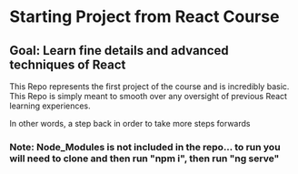 # Starting Project from React Course

## Goal: Learn fine details and advanced techniques of React

This Repo represents the first project of the course and is incredibly basic.
This Repo is simply meant to smooth over any oversight of previous React learning experiences.

In other words, a step back in order to take more steps forwards


### Note: Node_Modules is not included in the repo... to run you will need to clone and then run "npm i", then run "ng serve"
